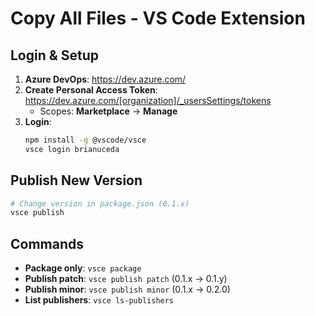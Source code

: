 # Copy All Files - VS Code Extension

## Login & Setup

1. **Azure DevOps**: https://dev.azure.com/
2. **Create Personal Access Token**: https://dev.azure.com/[organization]/_usersSettings/tokens
   - Scopes: **Marketplace** → **Manage**
3. **Login**:
   ```bash
   npm install -g @vscode/vsce
   vsce login brianuceda
   ```

## Publish New Version

```bash
# Change version in package.json (0.1.x)
vsce publish
```

## Commands

- **Package only**: `vsce package`
- **Publish patch**: `vsce publish patch` (0.1.x → 0.1.y)
- **Publish minor**: `vsce publish minor` (0.1.x → 0.2.0)
- **List publishers**: `vsce ls-publishers`
